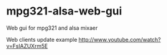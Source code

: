 mpg321-alsa-web-gui
===================

Web gui for mpg321 and alsa mixaer 

Web clients update example http://www.youtube.com/watch?v=FsIAZUXrm5E
